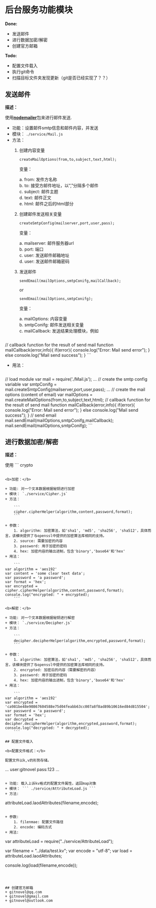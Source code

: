 # 后台服务功能模块

<b>Done:</b>

+ 发送邮件
+ 进行数据加密/解密
+ 创建官方邮箱

<b>Todo:</b>

+ 配置文件载入
+ 执行git命令
+ 扫描目标文件夹发现更新（git是否已经实现了？？）


## 发送邮件

<b>描述：</b>

使用[<b>nodemailer</b>](http://nodemailer.com)包来进行邮件发送.

+ 功能：设置邮件smtp信息和邮件内容，并发送
+ 模块： `./service/Mail.js`
+ 方法：
	1. 创建内容变量
		
		```
		createMailOptions(from,to,subject,text,html);
		```
		变量：	
		
		a. from: 发件方名称	
		b. to: 接受方邮件地址，以“,”分隔多个邮件	
		c. subject: 邮件主题	
		d. text: 邮件正文		
		e. html: 邮件之后的html部分
	2. 创建邮件发送相关变量
		
		```
		createSmtpConfig(mailserver,port,user,pass);
		```
		变量：	
		
		a. mailserver: 邮件服务器url		
		b. port: 端口		
		c. user: 发送邮件邮箱地址	
		d. user: 发送邮件邮箱密码
	3. 发送邮件
	
		```
		sendEmail(mailOptions,smtpConifg,mailCallback); 
		```
		or 
		
		```
		sendEmail(mailOptions,smtpConifg);		
		```
		
		变量：	
		
		a. mailOptions: 内容变量		
		b. smtpConifg: 邮件发送相关变量		
		c. mailCallback: 发送结果处理模块，例如
		
		```
// callback function for the result of send mail
function mailCallback(error,info){
    if(error){
        console.log("Error: Mail send error");
    }
    else
        console.log("Mail send success");
}
		```	
+ 用法：
	
	```
// load module
var mail = require('./Mail.js');
...
// create the smtp config variable
var smtpConifg = mail.createSmtpConfig(mailserver,port,user,pass);
...
// create the mail options (content of email)
var mailOptions = mail.createMailOptions(from,to,subject,text,html);
// callback function for the result of send mail
function mailCallback(error,info){
    if(error){
        console.log("Error: Mail send error");
    }
    else
        console.log("Mail send success");
}
// send email 
mail.sendEmail(mailOptions,smtpConifg,mailCallback);    
mail.sendEmail(mailOptions,smtpConifg);
	```



## 进行数据加密/解密
<b>描述：</b>

使用 ```
crypto
``` 模块来进行数据加密和解密。

<b>加密：</b>

+ 功能: 对一个文本数据根据秘钥进行加密
+ 模块： `./service/Cipher.js`
+ 方法：

	```	
	cipher.cipherHelper(algorithm,content,password,format);
	```

+ 参数：
	1. algorithm: 加密算法，如'sha1', 'md5', 'sha256', 'sha512'，具体而言，该模块提供了与openssl中提供的加密算法库相同的支持。
	2. source: 需要加密的内容
	3. password: 用于加密的密码
	4. hex: 加密内容的输出进制，包含'binary','base64'和'hex'
+ 用法：

	```
var algorithm = 'aes192'
var content = 'some clear text data';
var password = 'a password';
var format = 'hex';
var encrypted = cipher.cipherHelper(algorithm,content,password,format);
console.log("encrypted: " + encrypted);
	```

<b>解密：</b>

+ 功能: 对一个文本数据根据秘钥进行解密
+ 模块： `./service/Decipher.js`
+ 方法：

	```	
	decipher.decipherHelper(algorithm,encrypted,password,format);
	```
	
+ 参数：
	1. algorithm: 加密算法，如'sha1', 'md5', 'sha256', 'sha512'，具体而言，该模块提供了与openssl中提供的加密算法库相同的支持。
	2. encrypted: 加密后的内容（需要解密的内容）
	3. password: 用于加密的密码
	4. hex: 加密内容的输出进制，包含'binary','base64'和'hex'
+ 用法：

	```
var algorithm = 'aes192'
var encrypted = 'ca981be48e90867604588e75d04feabb63cc007a8f8ad89b10616ed84d815504';
var password = 'a password';
var format = 'hex';
var decrypted = decipher.decipherHelper(algorithm,encrypted,password,format);
console.log("decrypted: " + decrypted);
	```
	
## 配置文件载入

<b>配置文件格式：</b>

配置文件以k,v的形势存储。

```
...
user:gitnovel
pass:123
...
```

+ 功能: 载入上诉kv格式的配置文件属性，返回map对象
+ 模块： ``` ./service/AttributeLoad.js ```
+ 方法: 

``` 
attributeLoad.laodAttributes(filename,encode);
```

+ 参数:
	1. filenmae: 配置文件路径
	2. encode: 编码方式
+ 用法: 

```
var attributeLoad = require("../service/AttributeLoad");

var filename = "../data/test.kv";
var encode = "utf-8";
var load = attributeLoad.laodAttributes;

console.log(load(filename,encode));
```



## 创建官方邮箱
+ gitnovel@qq.com
+ gitnovel@gmail.com
+ gitnovel@outlook.com
